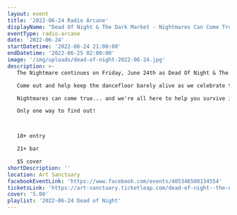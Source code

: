 ```yaml
---
layout: event
title: '2022-06-24 Radio Arcane'
displayName: "Dead Of Night & The Dark Market - Nightmares Can Come True..."
eventType: radio-arcane
date: '2022-06-24'
startDatetime: '2022-06-24 21:00:00'
endDatetime: '2022-06-25 02:00:00'
image: '/img/uploads/dead-of-night-2022-06-24.jpg'
description: >-
   The Nightmare continues on Friday, June 24th as Dead Of Night & The Dark Market keep up the monthly grind of dark eclectic music.

   Come out and help keep the dancefloor barely alive as we celebrate the glum drudgery of our dreadful existence.

   Nightmares can come true... and we're all here to help you survive it... or are we?

   Only one way to find out!



   18+ entry

   21+ bar

   $5 cover
shortDescription: ''
location: Art Sanctuary
facebookEventLink: 'https://www.facebook.com/events/405346508134554'
ticketsLink: 'https://art-sanctuary.ticketleap.com/dead-of-night--the-dark-market---nightmares-can-come-true'
cover: '5.00'
playlist: '2022-06-24 Dead of Night'
---
```

